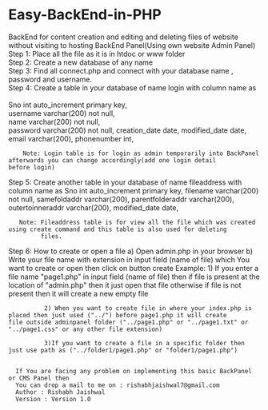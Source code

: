 # Easy-BackEnd-in-PHP
BackEnd for content creation and editing and deleting files of website without visiting to hosting BackEnd Panel(Using own website Admin Panel)<br>
Step 1: Place all the file as it is in htdoc or www folder <br>
Step 2: Create a new database of any name<br>
Step 3: Find all connect.php and connect with your database name , password and username.<br>
Step 4: Create a table in your database of name login with column name as    <br>    
            Sno             int          auto_increment primary key,<br>
            username        varchar(200) not null,<br>
            name            varchar(200) not null,<br>
            password        varchar(200) not null,
            creation_date   date,
            modified_date   date,
            email           varchar(200),
            phonenumber     int,      
       
        Note: Login table is for login as admin temporarily into BackPanel afterwards you can change accordingly(add one login detail                     before login)
 
 Step 5: Create another table in your database of name fileaddress with column name as
            Sno               int           auto_increment primary key,
            filename          varchar(200)  not null,
            samefoldaddr      varchar(200),
            parentfolderaddr  varchar(200),
            outertoinneraddr  varchar(200),
            modified_date     date,
       
       Note: Fileaddress table is for view all the file which was created using create command and this table is also used for deleting 
             files.
Step 6: How to create or open a file
             a) Open admin.php in your browser
             b) Write your file name with extension in input field (name of file) which You want to create or open then click on button                   create
     Example: 1) If you enter a file name "page1.php" in input field (name of file) then 
                      if file is present at the location of "admin.php" then it just open that file 
                      otherwise if file is not present then it will create a new empty file
              
              2) When you want to create file in where your index.php is placed then just used ("../") before page1.php it will create                          file outside adminpanel folder ("../page1.php" or "../page1.txt" or "../page1.css" or any other file extension)
              
              3)If you want to create a file in a specific folder then just use path as ("../folder1/page1.php" or "folder1/page1.php")
      
      
      If You are facing any problem on implementing this basic BackPanel or CMS Panel then
      You can drop a mail to me on : rishabhjaishwal7@gmail.com
      Author : Rishabh Jaishwal
      Version : Version 1.0
     
